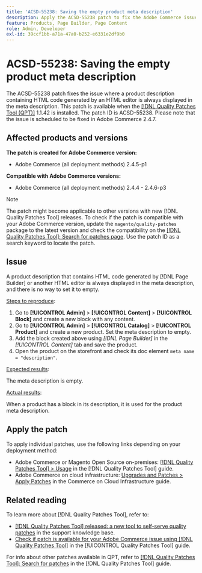 ```yaml
---
title: 'ACSD-55238: Saving the empty product meta description'
description: Apply the ACSD-55238 patch to fix the Adobe Commerce issue where a product description that contains HTML code generated by [!DNL Page Builder] or another HTML editor is always displayed in the meta description, and there is no way to set it to empty.
feature: Products, Page Builder, Page Content
role: Admin, Developer
exl-id: 39ccf1bb-a71a-47a0-b252-e6331e2df9b0
---
```

# ACSD-55238: Saving the empty product meta description

The ACSD-55238 patch fixes the issue where a product description containing HTML code generated by an HTML editor is always displayed in the meta description. This patch is available when the [[!DNL Quality Patches Tool (QPT)]](https://experienceleague.adobe.com/en/docs/commerce-operations/tools/quality-patches-tool/quality-patches-tool-to-self-serve-quality-patches) 1.1.42 is installed. The patch ID is ACSD-55238. Please note that the issue is scheduled to be fixed in Adobe Commerce 2.4.7.

## Affected products and versions

**The patch is created for Adobe Commerce version:**

* Adobe Commerce (all deployment methods) 2.4.5-p1

**Compatible with Adobe Commerce versions:**

* Adobe Commerce (all deployment methods) 2.4.4 - 2.4.6-p3

>[!NOTE]
>
>The patch might become applicable to other versions with new [!DNL Quality Patches Tool] releases. To check if the patch is compatible with your Adobe Commerce version, update the `magento/quality-patches` package to the latest version and check the compatibility on the [[!DNL Quality Patches Tool]: Search for patches page](https://experienceleague.adobe.com/tools/commerce-quality-patches/index.html). Use the patch ID as a search keyword to locate the patch.

## Issue

A product description that contains HTML code generated by [!DNL Page Builder] or another HTML editor is always displayed in the meta description, and there is no way to set it to empty.

<u>Steps to reproduce</u>:

1. Go to **[!UICONTROL Admin]** > **[!UICONTROL Content]** > **[!UICONTROL Block]** and create a new block with any content.
1. Go to **[!UICONTROL Admin]** > **[!UICONTROL Catalog]** > **[!UICONTROL Product]** and create a new product. Set the meta description to empty.
1. Add the block created above using *[!DNL Page Builder]* in the *[!UICONTROL Content]* tab and save the product.
1. Open the product on the storefront and check its doc element `meta name = "description"`.

<u>Expected results</u>:

The meta description is empty.

<u>Actual results</u>:

When a product has a block in its description, it is used for the product meta description.

## Apply the patch

To apply individual patches, use the following links depending on your deployment method:

* Adobe Commerce or Magento Open Source on-premises: [[!DNL Quality Patches Tool] > Usage](/help/tools/quality-patches-tool/usage.md) in the [!DNL Quality Patches Tool] guide.
* Adobe Commerce on cloud infrastructure: [Upgrades and Patches > Apply Patches](https://experienceleague.adobe.com/docs/commerce-cloud-service/user-guide/develop/upgrade/apply-patches.html) in the Commerce on Cloud Infrastructure guide.

## Related reading

To learn more about [!DNL Quality Patches Tool], refer to:

* [[!DNL Quality Patches Tool] released: a new tool to self-serve quality patches](https://experienceleague.adobe.com/en/docs/commerce-operations/tools/quality-patches-tool/quality-patches-tool-to-self-serve-quality-patches) in the support knowledge base.
* [Check if patch is available for your Adobe Commerce issue using [!DNL Quality Patches Tool]](/help/tools/quality-patches-tool/patches-available-in-qpt/check-patch-for-magento-issue-with-magento-quality-patches.md) in the [!UICONTROL Quality Patches Tool] guide.


For info about other patches available in QPT, refer to [[!DNL Quality Patches Tool]: Search for patches](https://experienceleague.adobe.com/tools/commerce-quality-patches/index.html) in the [!DNL Quality Patches Tool] guide.
